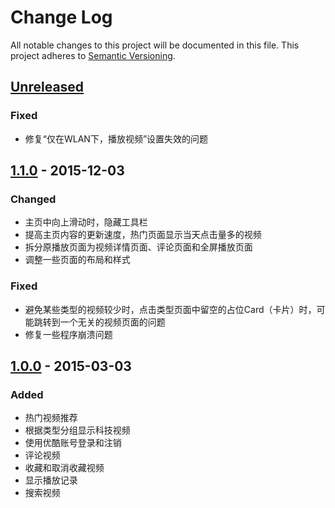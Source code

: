 # Change Log
All notable changes to this project will be documented in this file.
This project adheres to [Semantic Versioning](http://semver.org/).

## [Unreleased]
### Fixed
- 修复“仅在WLAN下，播放视频”设置失效的问题

## [1.1.0] - 2015-12-03
### Changed
- 主页中向上滑动时，隐藏工具栏
- 提高主页内容的更新速度，热门页面显示当天点击量多的视频
- 拆分原播放页面为视频详情页面、评论页面和全屏播放页面
- 调整一些页面的布局和样式

### Fixed
- 避免某些类型的视频较少时，点击类型页面中留空的占位Card（卡片）时，可能跳转到一个无关的视频页面的问题
- 修复一些程序崩溃问题

## [1.0.0] - 2015-03-03
### Added
- 热门视频推荐
- 根据类型分组显示科技视频
- 使用优酷账号登录和注销
- 评论视频
- 收藏和取消收藏视频
- 显示播放记录
- 搜索视频

[Unreleased]: https://github.com/OptimalOrange/CoolTechnologies/compare/v1.1.0...HEAD
[1.1.0]: https://github.com/OptimalOrange/CoolTechnologies/compare/v1.0.0...v1.1.0
[1.0.0]: https://github.com/OptimalOrange/CoolTechnologies/compare/8fada1475dc7a2ff179e3809650233fc2820c0fc...v1.0.0
